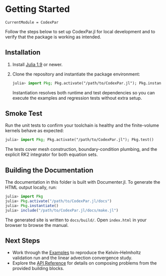 # Getting Started

```@meta
CurrentModule = CodexPar
```

Follow the steps below to set up CodexPar.jl for local development and to verify
that the package is working as intended.

## Installation

1. Install [Julia 1.9](https://julialang.org/downloads/) or newer.
2. Clone the repository and instantiate the package environment:

   ```julia
   julia> import Pkg; Pkg.activate("/path/to/CodexPar.jl"); Pkg.instantiate()
   ```

   Instantiation resolves both runtime and test dependencies so you can execute
   the examples and regression tests without extra setup.

## Smoke Test

Run the unit tests to confirm your toolchain is healthy and the finite-volume
kernels behave as expected:

```julia
julia> import Pkg; Pkg.activate("/path/to/CodexPar.jl"); Pkg.test()
```

The tests cover mesh construction, boundary-condition plumbing, and the explicit
RK2 integrator for both equation sets.

## Building the Documentation

The documentation in this folder is built with Documenter.jl. To generate the
HTML output locally, run:

```julia
julia> import Pkg
julia> Pkg.activate("/path/to/CodexPar.jl/docs")
julia> Pkg.instantiate()
julia> include("/path/to/CodexPar.jl/docs/make.jl")
```

The generated site is written to `docs/build/`. Open `index.html` in your
browser to browse the manual.

## Next Steps

- Work through the [Examples](examples.md) to reproduce the Kelvin–Helmholtz
  validation run and the linear advection convergence study.
- Explore the [API Reference](api.md) for details on composing problems from the
  provided building blocks.
